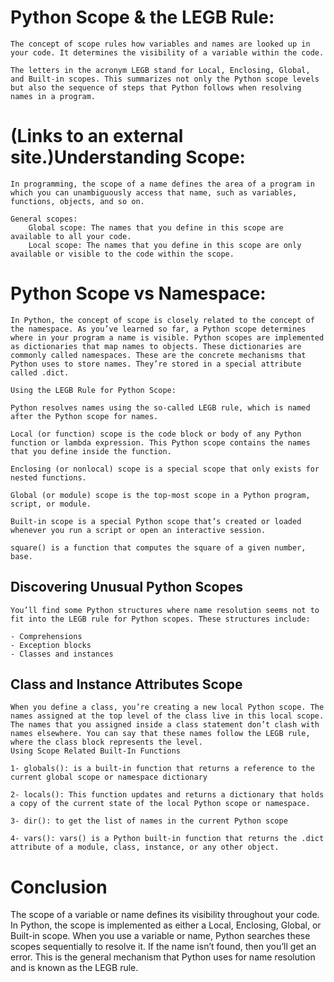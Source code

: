 # Python Scope & the LEGB Rule:

    The concept of scope rules how variables and names are looked up in your code. It determines the visibility of a variable within the code.

    The letters in the acronym LEGB stand for Local, Enclosing, Global, and Built-in scopes. This summarizes not only the Python scope levels but also the sequence of steps that Python follows when resolving names in a program.

# (Links to an external site.)Understanding Scope:

    In programming, the scope of a name defines the area of a program in which you can unambiguously access that name, such as variables, functions, objects, and so on.

    General scopes:
        Global scope: The names that you define in this scope are available to all your code.
        Local scope: The names that you define in this scope are only available or visible to the code within the scope.

# Python Scope vs Namespace:

    In Python, the concept of scope is closely related to the concept of the namespace. As you’ve learned so far, a Python scope determines where in your program a name is visible. Python scopes are implemented as dictionaries that map names to objects. These dictionaries are commonly called namespaces. These are the concrete mechanisms that Python uses to store names. They’re stored in a special attribute called .dict.

    Using the LEGB Rule for Python Scope:

    Python resolves names using the so-called LEGB rule, which is named after the Python scope for names.

    Local (or function) scope is the code block or body of any Python function or lambda expression. This Python scope contains the names that you define inside the function.

    Enclosing (or nonlocal) scope is a special scope that only exists for nested functions.

    Global (or module) scope is the top-most scope in a Python program, script, or module.

    Built-in scope is a special Python scope that’s created or loaded whenever you run a script or open an interactive session.

    square() is a function that computes the square of a given number, base.

## Discovering Unusual Python Scopes

    You’ll find some Python structures where name resolution seems not to fit into the LEGB rule for Python scopes. These structures include:

    - Comprehensions
    - Exception blocks
    - Classes and instances

## Class and Instance Attributes Scope

    When you define a class, you’re creating a new local Python scope. The names assigned at the top level of the class live in this local scope. The names that you assigned inside a class statement don’t clash with names elsewhere. You can say that these names follow the LEGB rule, where the class block represents the level.
    Using Scope Related Built-In Functions

    1- globals(): is a built-in function that returns a reference to the current global scope or namespace dictionary

    2- locals(): This function updates and returns a dictionary that holds a copy of the current state of the local Python scope or namespace.

    3- dir(): to get the list of names in the current Python scope

    4- vars(): vars() is a Python built-in function that returns the .dict attribute of a module, class, instance, or any other object.

# Conclusion

The scope of a variable or name defines its visibility throughout your code. In Python, the scope is implemented as either a Local, Enclosing, Global, or Built-in scope. When you use a variable or name, Python searches these scopes sequentially to resolve it. If the name isn’t found, then you’ll get an error. This is the general mechanism that Python uses for name resolution and is known as the LEGB rule.